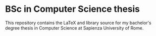 # BSc in Computer Science thesis

This repository contains the LaTeX and library source for my bachelor's degree thesis in Computer Science at Sapienza University of Rome.
